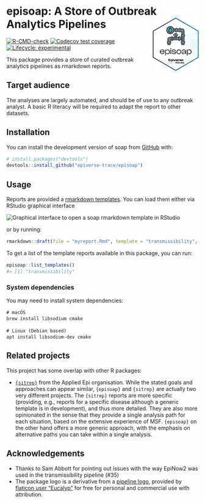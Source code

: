 
<!-- README.md is generated from README.Rmd. Please edit that file -->

# episoap: A Store of Outbreak Analytics Pipelines <img src="man/figures/logo.svg" align="right" width="120" />

<!-- badges: start -->

[![R-CMD-check](https://github.com/epiverse-trace/episoap/actions/workflows/R-CMD-check.yaml/badge.svg)](https://github.com/epiverse-trace/episoap/actions/workflows/R-CMD-check.yaml)
[![Codecov test
coverage](https://codecov.io/gh/epiverse-trace/episoap/branch/main/graph/badge.svg)](https://app.codecov.io/gh/epiverse-trace/episoap?branch=main)
[![Lifecycle:
experimental](https://img.shields.io/badge/lifecycle-experimental-orange.svg)](https://lifecycle.r-lib.org/articles/stages.html#experimental)
<!-- badges: end -->

This package provides a store of curated outbreak analytics pipelines as
rmarkdown reports.

## Target audience

The analyses are largely automated, and should be of use to any outbreak
analyst. A basic R literacy will be required to adapt the report to
other datasets.

## Installation

You can install the development version of soap from
[GitHub](https://github.com/) with:

``` r
# install.packages("devtools")
devtools::install_github("epiverse-trace/episoap")
```

## Usage

Reports are provided a [rmarkdown
templates](https://rstudio.github.io/rstudio-extensions/rmarkdown_templates.html).
You can load them either via RStudio graphical interface

![Graphical interface to open a soap rmarkdown template in
RStudio](man/figures/template_rstudio.png)

or by running:

``` r
rmarkdown::draft(file = "myreport.Rmd", template = "transmissibility", package = "episoap")
```

To get a list of the template reports available in this package, you can
run:

``` r
episoap::list_templates()
#> [1] "transmissibility"
```

### System dependencies

You may need to install system dependencies:

```
# macOS
brew install libsodium cmake

# Linux (Debian based)
apt install libsodium-dev cmake
```

## Related projects

This project has some overlap with other R packages:

- [`{sitrep}`](https://github.com/R4EPI/sitrep) from the Applied Epi
  organisation. While the stated goals and approaches can appear
  similar, `{episoap}` and `{sitrep}` are actually two very different
  projects. The `{sitrep}` reports are more specific (providing, e.g.,
  reports for a specific disease although a generic template is in
  development), and thus more detailed. They are also more opinionated
  in the sense that they provide a single analysis path for each
  situation, based on the extensive experience of MSF. `{episoap}` on
  the other hand offers a more generic approach, with the emphasis on
  alternative paths you can take within a single analysis.

## Acknowledgements

- Thanks to Sam Abbott for pointing out issues with the way EpiNow2 was
  used in the transmissibility pipeline (#35)
- The package logo is a derivative from a [pipeline
  logo](https://www.flaticon.com/free-icon/pipeline_2082696), provided
  by [flaticon user “Eucalyp”](https://www.flaticon.com/authors/eucalyp)
  for free for personal and commercial use with attribution.
